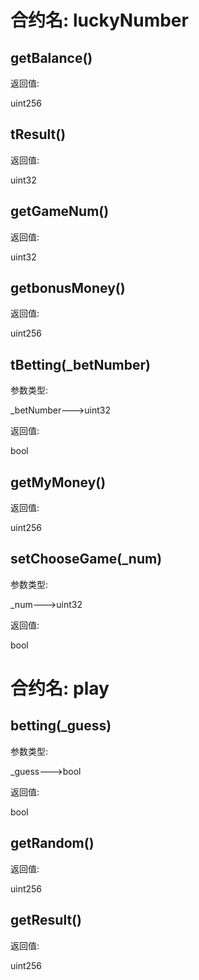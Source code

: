 # 合约名: luckyNumber

## getBalance()
返回值:

uint256
## tResult()
返回值:

uint32
## getGameNum()
返回值:

uint32
## getbonusMoney()
返回值:

uint256
## tBetting(_betNumber)
参数类型:

_betNumber--->uint32

返回值:

bool
## getMyMoney()
返回值:

uint256
## setChooseGame(_num)
参数类型:

_num--->uint32

返回值:

bool
# 合约名: play

## betting(_guess)
参数类型:

_guess--->bool

返回值:

bool
## getRandom()
返回值:

uint256
## getResult()
返回值:

uint256
